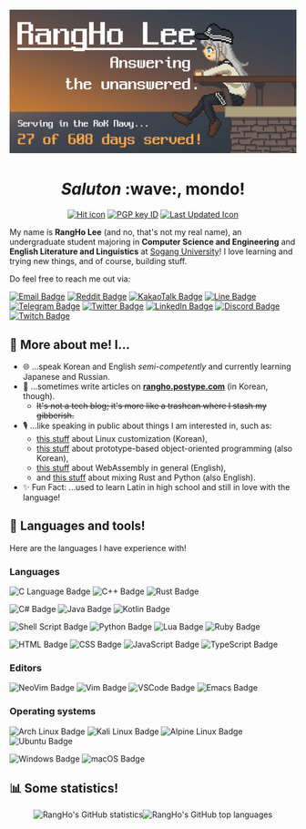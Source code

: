 <h1 align="center"><img alt="Profile banner image" src="assets/banner.png" /></h1>

<h1 align="center"><i>Saluton</i> :wave:, mondo!</h1>

<p align="center">
    <a href="https://github.com/RangHo/rangho"><img src="https://komarev.com/ghpvc/?username=rangho&label=Profile%20views&color=orange&style=flat-square" alt="Hit icon" /></a>
    <a href="https://keybase.io/rangho"><img src="https://img.shields.io/badge/PGP-7418_ADBA_A9F8_BD15-33A0FF?style=flat-square&logo=Keybase&logoColor=white" alt="PGP key ID" /></a>
    <a href="https://github.com/RangHo/rangho/actions"><img src="https://img.shields.io/badge/Last%20updated-05/02/21 01:25 AM-brightgreen?style=flat-square" alt="Last Updated Icon" /></a>
</p>

My name is **RangHo Lee** (and no, that's not my real name), an undergraduate student majoring in **Computer Science and Engineering** and **English Literature and Linguistics** at [Sogang University](https://sogang.ac.kr)! I love learning and trying new things, and of course, building stuff.

Do feel free to reach me out via:

[![Email Badge](https://img.shields.io/badge/-Email-EA4335?style=flat-square&logo=Gmail&logoColor=white)](mailto:hello@rangho.me)
[![Reddit Badge](https://img.shields.io/badge/-Reddit-FF4500?style=flat-square&logo=Reddit&logoColor=white)](https://www.reddit.com/user/zu0107)
[![KakaoTalk Badge](https://img.shields.io/badge/-KakaoTalk-FFCD00?style=flat-square&logo=KakaoTalk&logoColor=3A1D1D)](https://open.kakao.com/o/s9KDhU5c)
[![Line Badge](https://img.shields.io/badge/-Line-00C300?style=flat-square&logo=Line&logoColor=white)](https://line.me/ti/p/~zu0107)
[![Telegram Badge](https://img.shields.io/badge/-Telegram-26A5E4?style=flat-square&logo=Telegram&logoColor=white)](https://t.me/RangHo_Lee)
[![Twitter Badge](https://img.shields.io/badge/-Twitter-1CA0F1?style=flat-square&logo=twitter&logoColor=white)](https://twitter.com/RangHo_777)
[![LinkedIn Badge](https://img.shields.io/badge/-LinkedIn-0A66C2?style=flat-square&logo=Linkedin&logoColor=white)](https://www.linkedin.com/in/juhun-lee-4a1ba2114/)
[![Discord Badge](https://img.shields.io/badge/-Discord-7289DA?style=flat-square&logo=Discord&logoColor=white)](https://discord.com/users/220386972189982721)
[![Twitch Badge](https://img.shields.io/badge/-Twitch-9146FF?style=flat-square&logo=Twitch&logoColor=white)](https://www.twitch.tv/rangho)


## :raising_hand: More about me! I...
- :globe_with_meridians: ...speak Korean and English *semi-competently* and currently learning Japanese and Russian.
- :memo: ...sometimes write articles on **[rangho.postype.com](rangho.postype.com)** (in Korean, though).
  - ~~It's not a tech blog; it's more like a trashcan where I stash my gibberish.~~
- :studio_microphone: ...like speaking in public about things I am interested in, such as:
  - [this stuff](https://www.slideshare.net/zu0107/ss-195088497) about Linux customization (Korean),
  - [this stuff](https://www.slideshare.net/zu0107/communism-oop-229741367) about prototype-based object-oriented programming (also Korean),
  - [this stuff](https://www.slideshare.net/zu0107/webassembly-in-a-nutshell) about WebAssembly in general (English),
  - and [this stuff](https://www.slideshare.net/zu0107/rusty-python-229741370) about mixing Rust and Python (also English).
- :sparkles: Fun Fact: ...used to learn Latin in high school and still in love with the language!


## :toolbox: Languages and tools!
Here are the languages I have experience with!

### Languages
![C Language Badge](https://img.shields.io/badge/-C_language-A8B9CC?style=for-the-badge&logo=C&logoColor=black)
![C++ Badge](https://img.shields.io/badge/-C++-00599C?style=for-the-badge&logo=C%2B%2B&logoColor=white)
![Rust Badge](https://img.shields.io/badge/-Rust-black?style=for-the-badge&logo=Rust&logoColor=white)

![C# Badge](https://img.shields.io/badge/-C%23-239120?style=for-the-badge&logo=C+Sharp&logoColor=white)
![Java Badge](https://img.shields.io/badge/-Java-007396?style=for-the-badge&logo=Java&logoColor=white)
![Kotlin Badge](https://img.shields.io/badge/-Kotlin-0095D5?style=for-the-badge&logo=Kotlin&logoColor=white)

![Shell Script Badge](https://img.shields.io/badge/-Shell_Script-4EAA25?style=for-the-badge&logo=GNU+Bash&logoColor=white)
![Python Badge](https://img.shields.io/badge/-Python-3776AB?style=for-the-badge&logo=Python&logoColor=white)
![Lua Badge](https://img.shields.io/badge/-Lua-2C2D72?style=for-the-badge&logo=Lua&logoColor=white)
![Ruby Badge](https://img.shields.io/badge/-Ruby-CC342D?style=for-the-badge&logo=Ruby&logoColor=white)

![HTML Badge](https://img.shields.io/badge/-HTML-E34F26?style=for-the-badge&logo=HTML5&logoColor=white)
![CSS Badge](https://img.shields.io/badge/-CSS-1572B6?style=for-the-badge&logo=CSS3&logoColor=white)
![JavaScript Badge](https://img.shields.io/badge/-JavaScript-F7DF1E?style=for-the-badge&logo=JavaScript&logoColor=black)
![TypeScript Badge](https://img.shields.io/badge/-TypeScript-3178C6?style=for-the-badge&logo=TypeScript&logoColor=white)

### Editors
![NeoVim Badge](https://img.shields.io/badge/-NeoVim-57A143?style=for-the-badge&logo=NeoVim&logoColor=white)
![Vim Badge](https://img.shields.io/badge/-Vim-019733?style=for-the-badge&logo=Vim&logoColor=white)
![VSCode Badge](https://img.shields.io/badge/-VSCode-007ACC?style=for-the-badge&logo=Visual+Studio+Code&logoColor=white)
![Emacs Badge](https://img.shields.io/badge/-Emacs-7F5AB6?style=for-the-badge&logo=GNU+Emacs&logoColor=white)

### Operating systems
![Arch Linux Badge](https://img.shields.io/badge/-Arch_Linux-1793D1?style=for-the-badge&logo=Arch+Linux&logoColor=white)
![Kali Linux Badge](https://img.shields.io/badge/-Kali_Linux-557C94?style=for-the-badge&logo=Kali+Linux&logoColor=white)
![Alpine Linux Badge](https://img.shields.io/badge/-Alpine_Linux-0D597F?style=for-the-badge&logo=Alpine+Linux&logoColor=white)
![Ubuntu Badge](https://img.shields.io/badge/-Ubuntu-E95420?style=for-the-badge&logo=Ubuntu&logoColor=white)

![Windows Badge](https://img.shields.io/badge/-Windows-0078D6?style=for-the-badge&logo=Windows&logoColor=white)
![macOS Badge](https://img.shields.io/badge/-macOS-black?style=for-the-badge&logo=Apple&logoColor=white)


## :bar_chart: Some statistics!
<div align="center">
    <img alt="RangHo's GitHub statistics" src="https://github-readme-stats.vercel.app/api?username=RangHo&count_private=true&show_icons=true&theme=slateorange" width="58%" /><img alt="RangHo's GitHub top languages" src="https://github-readme-stats.vercel.app/api/top-langs/?username=RangHo&layout=compact&langs_count=8&theme=slateorange" width="42%" />
</div>

